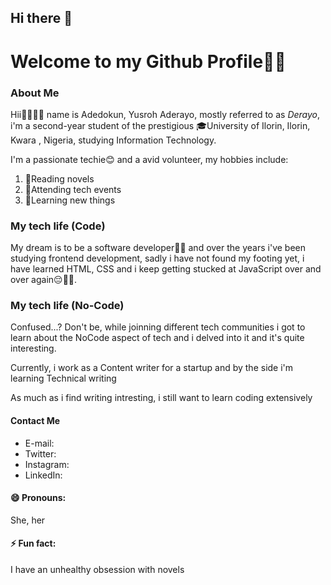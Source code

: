 ## Hi there 👋
# Welcome to my Github Profile💃💃 

### About Me
Hii👋🙋‍♂️👋 name is Adedokun, Yusroh Aderayo, mostly referred to as <em>Derayo</em>, i'm a second-year student of the prestigious 🎓University of Ilorin, Ilorin, Kwara , Nigeria, studying Information Technology.
<p> I'm a passionate techie😊 and a avid volunteer, my hobbies include:</p>
<ol>
    <li>📖Reading novels</li>
    <li>🥳Attending tech events</li>
    <li>🤩Learning new things</li>
</ol>

### My tech life (Code)
My dream is to be a software developer👩‍💻 and over the years i've been studying frontend development, sadly i have not found my footing yet, i have learned HTML, CSS and i keep getting stucked at JavaScript over and over again😔🙍‍♀️.

### My tech life (No-Code)
Confused...? Don't be, while joinning different tech communities i got to learn about the NoCode aspect of tech and i delved into it and it's quite interesting.
<p> Currently, i work as a Content writer for a startup and by the side i'm learning Technical writing</p>
<p> As much as i find writing intresting, i still want to learn coding extensively </p>

#### Contact Me
<ul>
 <li> E-mail:<adedokunyusroh@gmail.com> </li>
 <li> Twitter:<https://x.com/Derayo1114> </li>
 <li> Instagram:<https://www.instagram.com/adedokun_yusroh_aderayo/> </li>
 <li> LinkedIn:<https://www.linkedin.com/in/derayo/>  </li>
</ul>

#### 😄 Pronouns:
She, her

#### ⚡ Fun fact:
I have an unhealthy obsession with novels


<!--
**Derayo14/Derayo14** is a ✨ _special_ ✨ repository because its `README.md` (this file) appears on your GitHub profile.

Here are some ideas to get you started:

- 🔭 I’m currently working on ...
- 🌱 I’m currently learning ...
- 👯 I’m looking to collaborate on ...
- 🤔 I’m looking for help with ...
- 💬 Ask me about ...
- 📫 How to reach me: ...
-  ...
- 
-->
